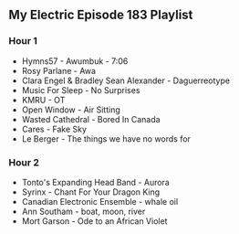## My Electric Episode 183 Playlist

### Hour 1
* Hymns57 - Awumbuk - 7:06
* Rosy Parlane - Awa
* Clara Engel & Bradley Sean Alexander - Daguerreotype
* Music For Sleep - No Surprises
* KMRU - OT
* Open Window - Air Sitting
* Wasted Cathedral - Bored In Canada
* Cares - Fake Sky
* Le Berger - The things we have no words for

### Hour 2
* Tonto's Expanding Head Band - Aurora
* Syrinx - Chant For Your Dragon King
* Canadian Electronic Ensemble - whale oil
* Ann Southam - boat, moon, river
* Mort Garson - Ode to an African Violet
